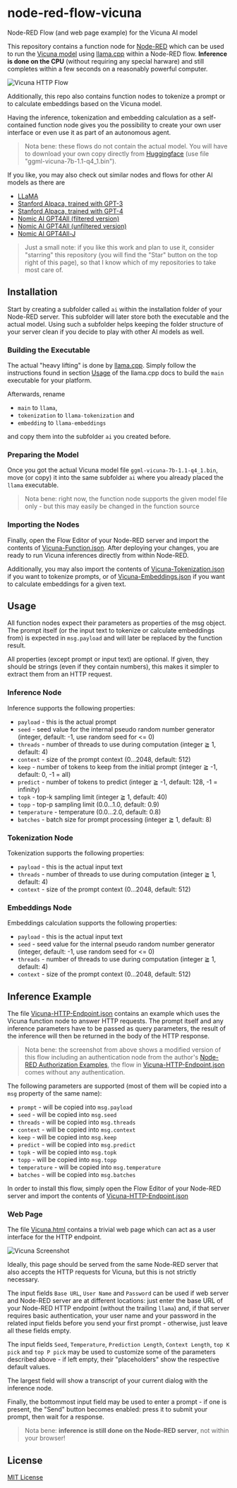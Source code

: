 # node-red-flow-vicuna #

Node-RED Flow (and web page example) for the Vicuna AI model

This repository contains a function node for [Node-RED](https://nodered.org/) which can be used to run the [Vicuna model](https://vicuna.lmsys.org/) using [llama.cpp](https://github.com/rozek/llama.cpp) within a Node-RED flow. **Inference is done on the CPU** (without requiring any special harware) and still completes within a few seconds on a reasonably powerful computer.

![Vicuna HTTP Flow](./Vicuna-HTTP-Flow.png)

Additionally, this repo also contains function nodes to tokenize a prompt or to calculate embeddings based on the Vicuna model.

Having the inference, tokenization and embedding calculation as a self-contained function node gives you the possibility to create your own user interface or even use it as part of an autonomous agent.

> Nota bene: these flows do not contain the actual model. You will have to download your own copy directly from [Huggingface](https://huggingface.co/eachadea/ggml-vicuna-7b-1.1) (use file "ggml-vicuna-7b-1.1-q4_1.bin").

If you like, you may also check out similar nodes and flows for other AI models as there are

* [LLaMA](https://github.com/rozek/node-red-flow-llama)
* [Stanford Alpaca, trained with GPT-3](https://github.com/rozek/node-red-flow-alpaca)
* [Stanford Alpaca, trained with GPT-4](https://github.com/rozek/node-red-flow-gpt4-x-alpaca)
* [Nomic AI GPT4All (filtered version)](https://github.com/rozek/node-red-flow-gpt4all-filtered)
* [Nomic AI GPT4All (unfiltered version)](https://github.com/rozek/node-red-flow-gpt4all-unfiltered)
* [Nomic AI GPT4All-J](https://github.com/rozek/node-red-flow-gpt4all-j)

> Just a small note: if you like this work and plan to use it, consider "starring" this repository (you will find the "Star" button on the top right of this page), so that I know which of my repositories to take most care of.

## Installation ##

Start by creating a subfolder called `ai` within the installation folder of your Node-RED server. This subfolder will later store both the executable and the actual model. Using such a subfolder helps keeping the folder structure of your server clean if you decide to play with other AI models as well.

### Building the Executable ###

The actual "heavy lifting" is done by [llama.cpp](https://github.com/rozek/llama.cpp). Simply follow the instructions found in section [Usage](https://github.com/rozek/llama.cpp#usage) of the llama.cpp docs to build the `main` executable for your platform.

Afterwards, rename 

* `main` to `llama`,
* `tokenization` to `llama-tokenization` and
* `embedding` to `llama-embeddings`

and copy them into the subfolder `ai` you created before.

### Preparing the Model ###

Once you got the actual Vicuna model file `ggml-vicuna-7b-1.1-q4_1.bin`, move (or copy) it into the same subfolder `ai` where you already placed the `llama` executable.

> Nota bene: right now, the function node supports the given model file only - but this may easily be changed in the function source

### Importing the Nodes ###

Finally, open the Flow Editor of your Node-RED server and import the contents of [Vicuna-Function.json](./Vicuna-Function.json). After deploying your changes, you are ready to run Vicuna inferences directly from within Node-RED.

Additionally, you may also import the contents of [Vicuna-Tokenization.json](./Vicuna-Tokenization.json) if you want to tokenize prompts, or of [Vicuna-Embeddings.json](./Vicuna-Embeddings.json) if you want to calculate embeddings for a given text.

## Usage ##

All function nodes expect their parameters as properties of the msg object. The prompt itself (or the input text to tokenize or calculate embeddings from) is expected in `msg.payload` and will later be replaced by the function result.

All properties (except prompt or input text) are optional. If given, they should be strings (even if they contain numbers), this makes it simpler to extract them from an HTTP request.

### Inference Node ###

Inference supports the following properties:

* `payload` - this is the actual prompt 
* `seed` - seed value for the internal pseudo random number generator (integer, default: -1, use random seed for <= 0)
* `threads` - number of threads to use during computation (integer ≧ 1, default: 4)
* `context` - size of the prompt context (0...2048, default: 512)
* `keep` - number of tokens to keep from the initial prompt (integer ≧ -1, default: 0, -1 = all)
* `predict` - number of tokens to predict (integer ≧ -1, default: 128, -1 = infinity)
* `topk` - top-k sampling limit (integer ≧ 1, default: 40)
* `topp` - top-p sampling limit (0.0...1.0, default: 0.9)
* `temperature` - temperature (0.0...2.0, default: 0.8)
* `batches` - batch size for prompt processing (integer ≧ 1, default: 8)

### Tokenization Node ###

Tokenization supports the following properties:

* `payload` - this is the actual input text 
* `threads` - number of threads to use during computation (integer ≧ 1, default: 4)
* `context` - size of the prompt context (0...2048, default: 512)

### Embeddings Node ###

Embeddings calculation supports the following properties:

* `payload` - this is the actual input text  
* `seed` - seed value for the internal pseudo random number generator (integer, default: -1, use random seed for <= 0)
* `threads` - number of threads to use during computation (integer ≧ 1, default: 4)
* `context` - size of the prompt context (0...2048, default: 512)

## Inference Example ##

The file [Vicuna-HTTP-Endpoint.json](./Vicuna-HTTP-Endpoint.json) contains an example which uses the Vicuna function node to answer HTTP requests. The prompt itself and any inference parameters have to be passed as query parameters, the result of the inference will then be returned in the body of the HTTP response.

> Nota bene: the screenshot from above shows a modified version of this flow including an authentication node from the author's [Node-RED Authorization Examples](https://github.com/rozek/node-red-authorization-examples), the flow in [Vicuna-HTTP-Endpoint.json](./Vicuna-HTTP-Endpoint.json) comes without any authentication.

The following parameters are supported (most of them will be copied into a `msg` property of the same name):

* `prompt` - will be copied into `msg.payload`
* `seed` - will be copied into `msg.seed`
* `threads` - will be copied into `msg.threads`
* `context` - will be copied into `msg.context`
* `keep` - will be copied into `msg.keep`
* `predict` - will be copied into `msg.predict`
* `topk` - will be copied into `msg.topk`
* `topp` - will be copied into `msg.topp`
* `temperature` - will be copied into `msg.temperature`
* `batches` - will be copied into `msg.batches`

In order to install this flow, simply open the Flow Editor of your Node-RED server and import the contents of [Vicuna-HTTP-Endpoint.json](./Vicuna-HTTP-Endpoint.json)

### Web Page ###

The file [Vicuna.html](./Vicuna.html) contains a trivial web page which can act as a user interface for the HTTP endpoint.

![Vicuna Screenshot](./Vicuna-Screenshot.png)

Ideally, this page should be served from the same Node-RED server that also accepts the HTTP requests for Vicuna, but this is not strictly necessary.

The input fields `Base URL`, `User Name` and `Password` can be used if web server and Node-RED server are at different locations: just enter the base URL of your Node-RED HTTP endpoint (without the trailing `llama`) and, if that server requires basic authentication, your user name and your password in the related input fields before you send your first prompt - otherwise, just leave all these fields empty.

The input fields `Seed`, `Temperature`, `Prediction Length`, `Context Length`, `top K pick` and `top P pick` may be used to customize some of the parameters described above - if left empty, their "placeholders" show the respective default values.

The largest field will show a transcript of your current dialog with the inference node.

Finally, the bottommost input field may be used to enter a prompt - if one is present, the "Send" button becomes enabled: press it to submit your prompt, then wait for a response.

> Nota bene: **inference is still done on the Node-RED server**, not within your browser!

## License ##

[MIT License](LICENSE.md)
